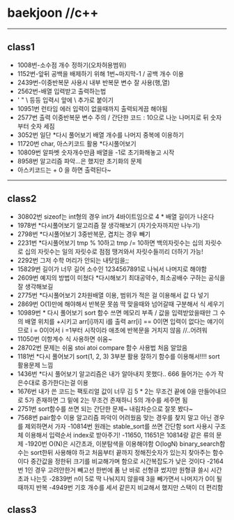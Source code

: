 # baekjoon //c++
---
## class1
- 1008번-소수점 개수 정하기(오차허용범위)
- 1152번-앞뒤 공백을 배제하기 위해 1번~마지막-1 / 공백 개수 이용
- 2439번-이중반복문 사용시 내부 반복문 변수 잘 사용(행,열)
- 2562번-배열 입력받고 출력하는법
- ' " \ 등등 입력시 앞에 \ 추가로 붙이기
- 10951번 런타임 에러 입력이 없을때까지 출력되게끔 해야됨
- 2577번 출력 이중반복문 변수 주의 / 간단한 코드 : 10으로 나눈 나머지로 뒤 숫자부터 숫자 세짐
- 3052번 일단 *다시 풀어보기 배열 개수를 나머지 중복에 이용하기
- 11720번 char, 아스키코드 활용 *다시풀어보기
- 10809번 알파벳 숫자개수만큼 배열을 -1로 초기화해놓고 시작
- 8958번 알고리즘 파악...은 했지만 초기화의 문제
- 아스키코드는 + 0 을 하면 출력된다~
---
## class2
- 30802번 sizeof는 int형의 경우 int가 4바이트임으로 4 * 배열 길이가 나온다
- 1978번 *다시풀어보기 알고리즘 잘 생각해보기 (자기숫자까지만 나누기)
- 2798번 *다시풀어보기 3중반복문, 겹치는 경우 빼기
- 2231번 *다시풀어보기 tmp % 10하고 tmp /= 10하면 백의자릿수는 십의 자릿수로 십의 자릿수는 일의 자릿수로 점점 땡겨와서 자릿수들끼리 더하기 가능!
- 2292번 그저 수학 머리가 안되는 내탓임을;;
- 15829번 길이가 너무 길어 소수인 1234567891로 나눠서 나머지로 해야함
- 2609번 예지의 방법이 미쳤다 *다시해보기 최대공약수, 최소공배수 구하는 공식을 잘 생각해보길
- 2775번 *다시풀어보기 2차원배열 이용, 범위가 적은 걸 이용해서 값 다 넣기 
- 2869번 O(1)만에 해야해서 반복문 못씀 딱 맞을때와 넘어갈때 구분해서 식 세우기
- 10989번 * 다시 풀어보기 sort 함수 쓰면 메모리 부족 / 값을 입력받았을때만 그 수의 배열 위치를 +시키고 arr[i]까지 i를 출력 arr[i] == 0이면 입력이 없다는 얘기이므로 i = 0이어서 i =1부터 시작이라 애초에 반복문을 거치지 않음 //..어려워
- 11050번 이항계수 식 사용하면 쉬움~
- 28702번 문제는 쉬움 stoi atoi compare 함수 사용법 처음 알았음
- 1181번 *다시 풀어보기 sort(1, 2, 3) 3부분 활용 잘하기 함수를 이용해서!!!! sort 활용문제 느낌
- 1436번 *다시 풀어보기 알고리즘은 내가 알아내지 못했다.. 666 들어가는 수가 작은수대로 증가한다는걸 이용
- 1676번 내가 쓴 코드는 팩토리얼 값이 너무 김 5 * 2는 무조건 끝에 0을 만들어내므로 5가 존재하면 그 밑에 2는 무조건 존재하니 5의 개수를 세주면 됨
- 2751번 sort함수를 쓰면 되는 간단한 문제~ 내림차순으로 잘못 봤다~
- 7568번 pair함수 이용 알고리즘 파악이 어려웠음 맞는 경우를 찾지 말고 아닌 경우를 제외하면서 가자
-10814번 원래는 stable_sort를 쓰면 간단함 sort 사용시 구조체 이용해서 입력순서 index로 받아주기!
-11650, 11651은 10814랑 같은 류의 문제
-1920번 O(N)은 시간초과, 이분탐색을 이용해야함 O(logN) binary_search함수는 sort한뒤 사용해야 하고 처음부터 끝까지 정해진숫자가 있는지 찾아주는 함수이다 중간값을 정한뒤 크기를 비교해가며 함으로 시간복잡도가 낮은 것이다
-2164번 1인 경우 고려안한거 빼고선 한번에 품 난 바로 선형큐 썼지만 원형큐 쓸시 시간초과 나는듯
-2839번 n이 5로 딱 나눠지지 않을때 3을 빼가면서 나머지가 0이 될때까지 반복
-4949번 기호 개수를 세서 같은지 비교해서 했지만 스택이 더 편리함
## class3